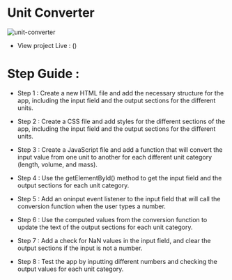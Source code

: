 # Unit Converter

![unit-converter]()

- View project Live : ()

# Step Guide :

- Step 1 : Create a new HTML file and add the necessary structure for the app, including the input field and the output sections for the different units.

- Step 2 : Create a CSS file and add styles for the different sections of the app, including the input field and the output sections for the different units.

- Step 3 : Create a JavaScript file and add a function that will convert the input value from one unit to another for each different unit category (length, volume, and mass).

- Step 4 : Use the getElementById() method to get the input field and the output sections for each unit category.

- Step 5 : Add an oninput event listener to the input field that will call the conversion function when the user types a number.

- Step 6 : Use the computed values from the conversion function to update the text of the output sections for each unit category.

- Step 7 : Add a check for NaN values in the input field, and clear the output sections if the input is not a number.

- Step 8 : Test the app by inputting different numbers and checking the output values for each unit category.
